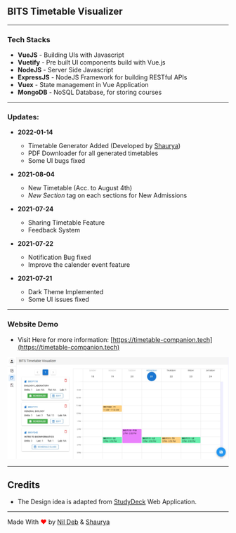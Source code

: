 ## BITS Timetable Visualizer

---

### Tech Stacks

- **VueJS** - Building UIs with Javascript
- **Vuetify** - Pre built UI components build with Vue.js
- **NodeJS** - Server Side Javascript
- **ExpressJS** - NodeJS Framework for building RESTful APIs
- **Vuex** - State management in Vue Application
- **MongoDB** - NoSQL Database, for storing courses

---

### Updates:

- **2022-01-14**

  - Timetable Generator Added (Developed by [Shaurya](https://github.com/spidy102))
  - PDF Downloader for all generated timetables
  - Some UI bugs fixed

- **2021-08-04**
  - New Timetable (Acc. to August 4th)
  - _New Section_ tag on each sections for New Admissions
- **2021-07-24**
  - Sharing Timetable Feature
  - Feedback System
- **2021-07-22**
  - Notification Bug fixed
  - Improve the calender event feature
- **2021-07-21**
  - Dark Theme Implemented
  - Some UI issues fixed

---

### Website Demo

- Visit Here for more information: [https://timetable-companion.tech](https://timetable-companion.tech)
  <br>

![sample](./sample.jpeg)

---

## Credits

- The Design idea is adapted from [StudyDeck](https://studydeck.bits-sutechteam.org/) Web Application.

---

Made With <span style="color: red;"> &#10084; </span>by [Nil Deb](https://github.com/nil179) & [Shaurya](https://github.com/spidy102)
